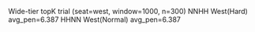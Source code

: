 Wide-tier topK trial (seat=west, window=1000, n=300)
NNHH West(Hard) avg_pen=6.387
HHNN West(Normal) avg_pen=6.387
